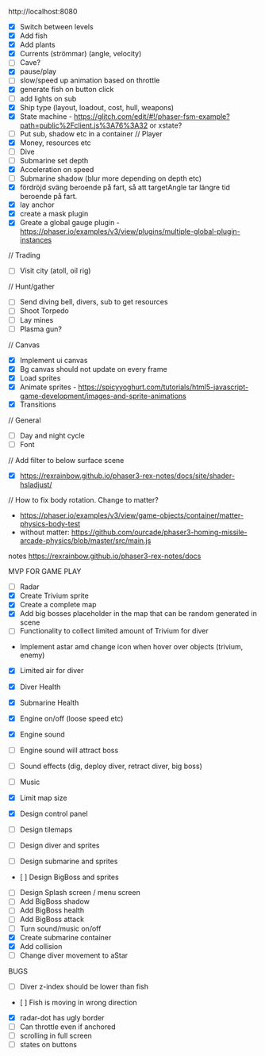 http://localhost:8080

- [x] Switch between levels
- [x] Add fish
- [x] Add plants
- [x] Currents (strömmar) (angle, velocity)
- [ ] Cave?
- [x] pause/play
- [ ] slow/speed up animation based on throttle
- [x] generate fish on button click
- [ ] add lights on sub
- [x] Ship type (layout, loadout, cost, hull, weapons)
- [x] State machine - https://glitch.com/edit/#!/phaser-fsm-example?path=public%2Fclient.js%3A76%3A32 or xstate?
- [ ] Put sub, shadow etc in a container
// Player
- [x] Money, resources etc
- [ ] Dive
- [ ] Submarine set depth
- [x] Acceleration on speed
- [ ] Submarine shadow (blur more depending on depth etc)
- [x] fördröjd sväng beroende på fart, så att targetAngle tar längre tid beroende på fart.
- [x] lay anchor
- [x] create a mask plugin
- [x] Greate a global gauge plugin - https://phaser.io/examples/v3/view/plugins/multiple-global-plugin-instances

// Trading
- [ ] Visit city (atoll, oil rig)

// Hunt/gather
- [ ] Send diving bell, divers, sub to get resources
- [ ] Shoot Torpedo
- [ ] Lay mines
- [ ] Plasma gun?

// Canvas
- [x] Implement ui canvas
- [x] Bg canvas should not update on every frame
- [x] Load sprites
- [x] Animate sprites - https://spicyyoghurt.com/tutorials/html5-javascript-game-development/images-and-sprite-animations
- [x] Transitions

// General
- [ ] Day and night cycle
- [ ] Font

// Add filter to below surface scene
- [x] https://rexrainbow.github.io/phaser3-rex-notes/docs/site/shader-hsladjust/

// How to fix body rotation. Change to matter?
- https://phaser.io/examples/v3/view/game-objects/container/matter-physics-body-test
- without matter: https://github.com/ourcade/phaser3-homing-missile-arcade-physics/blob/master/src/main.js

notes
https://rexrainbow.github.io/phaser3-rex-notes/docs


MVP FOR GAME PLAY
- [ ] Radar
- [x] Create Trivium sprite
- [x] Create a complete map
- [x] Add big bosses placeholder in the map that can be random generated in scene
- [ ] Functionality to collect limited amount of Trivium for diver
 - Implement astar amd change icon when hover over objects (trivium, enemy)
- [x] Limited air for diver
- [x] Diver Health
- [x] Submarine Health
- [x] Engine on/off (loose speed etc)
- [x] Engine sound
- [ ] Engine sound will attract boss

- [ ] Sound effects (dig, deploy diver, retract diver, big boss)
- [ ] Music
- [x] Limit map size
- [x] Design control panel
- [ ] Design tilemaps
- [ ] Design diver and sprites
- [ ] Design submarine and sprites
- [ ] Design BigBoss and sprites 
- [ ] Design Splash screen / menu screen
- [ ] Add BigBoss shadow
- [ ] Add BigBoss health
- [ ] Add BigBoss attack
- [ ] Turn sound/music on/off
- [x] Create submarine container
- [x] Add collision
- [ ] Change diver movement to aStar

BUGS
- [ ] Diver z-index should be lower than fish
- [ ] Fish is moving in wrong direction
- [x] radar-dot has ugly border
- [ ] Can throttle even if anchored
- [ ] scrolling in full screen
- [ ] states on buttons